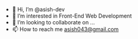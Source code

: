 - 👋 Hi, I’m @asish-dev
- 👀 I’m interested in Front-End Web Development
- 💞️ I’m looking to collaborate on ...
- 📫 How to reach me asish043@gmail.com

<!---
asish-dev/asish-dev is a ✨ special ✨ repository because its `README.md` (this file) appears on your GitHub profile.
You can click the Preview link to take a look at your changes.
--->

